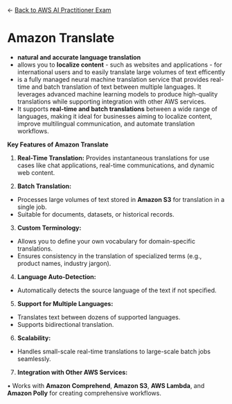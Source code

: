 ← [Back to AWS AI Practitioner Exam](../AWS%20AI%20Practitioner%20Exam.md)

# Amazon Translate

- **natural and accurate language translation**
- allows you to **localize content** - such as websites and applications - for international users and to easily translate large volumes of text efficently
- is a fully managed neural machine translation service that provides real-time and batch translation of text between multiple languages. It leverages advanced machine learning models to produce high-quality translations while supporting integration with other AWS services.
- It supports **real-time and batch translations** between a wide range of languages, making it ideal for businesses aiming to localize content, improve multilingual communication, and automate translation workflows.

**Key Features of Amazon Translate**

1.	**Real-Time Translation:** Provides instantaneous translations for use cases like chat applications, real-time communications, and dynamic web content.

2.	**Batch Translation:**

- Processes large volumes of text stored in **Amazon S3** for translation in a single job.
- Suitable for documents, datasets, or historical records.

3.	**Custom Terminology:**

- Allows you to define your own vocabulary for domain-specific translations.
- Ensures consistency in the translation of specialized terms (e.g., product names, industry jargon).

4.	**Language Auto-Detection:**

- Automatically detects the source language of the text if not specified.

5.	**Support for Multiple Languages:**

- Translates text between dozens of supported languages.
- Supports bidirectional translation.

6.	**Scalability:**

- Handles small-scale real-time translations to large-scale batch jobs seamlessly.

7.	**Integration with Other AWS Services:**

•	Works with **Amazon Comprehend**, **Amazon S3**, **AWS Lambda**, and **Amazon Polly** for creating comprehensive workflows.